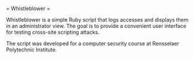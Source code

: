 = Whistleblower =

Whistleblower is a simple Ruby script that logs accesses and displays them in
an administrator view. The goal is to provide a convenient user interface for
testing cross-site scripting attacks.

The script was developed for a computer security course at Rensselaer
Polytechnic Institute.
